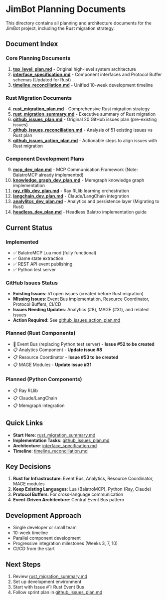 # JimBot Planning Documents

This directory contains all planning and architecture documents for the JimBot
project, including the Rust migration strategy.

## Document Index

### Core Planning Documents

1. **[top_level_plan.md](top_level_plan.md)** - Original high-level system
   architecture
2. **[interface_specification.md](interface_specification.md)** - Component
   interfaces and Protocol Buffer schemas (Updated for Rust)
3. **[timeline_reconciliation.md](timeline_reconciliation.md)** - Unified
   10-week development timeline

### Rust Migration Documents

4. **[rust_migration_plan.md](rust_migration_plan.md)** - Comprehensive Rust
   migration strategy
5. **[rust_migration_summary.md](rust_migration_summary.md)** - Executive
   summary of Rust migration
6. **[github_issues_plan.md](github_issues_plan.md)** - Original 20 GitHub
   issues plan (pre-existing issues)
7. **[github_issues_reconciliation.md](github_issues_reconciliation.md)** -
   Analysis of 51 existing issues vs Rust plan
8. **[github_issues_action_plan.md](github_issues_action_plan.md)** - Actionable
   steps to align issues with Rust migration

### Component Development Plans

9. **[mcp_dev_plan.md](mcp_dev_plan.md)** - MCP Communication Framework (Note:
   BalatroMCP already implemented)
10. **[knowledge_graph_dev_plan.md](knowledge_graph_dev_plan.md)** - Memgraph
    knowledge graph implementation
11. **[ray_rllib_dev_plan.md](ray_rllib_dev_plan.md)** - Ray RLlib learning
    orchestration
12. **[langchain_dev_plan.md](langchain_dev_plan.md)** - Claude/LangChain
    integration
13. **[analylitcs_dev_plan.md](analylitcs_dev_plan.md)** - Analytics and
    persistence layer (Migrating to Rust)
14. **[headless_dev_plan.md](headless_dev_plan.md)** - Headless Balatro
    implementation guide

## Current Status

### Implemented

- ✅ BalatroMCP Lua mod (fully functional)
- ✅ Game state extraction
- ✅ REST API event publishing
- ✅ Python test server

### GitHub Issues Status

- **Existing Issues**: 51 open issues (created before Rust migration)
- **Missing Issues**: Event Bus implementation, Resource Coordinator, Protocol
  Buffers, CI/CD
- **Issues Needing Updates**: Analytics (#8), MAGE (#31), and related issues
- **Action Required**: See
  [github_issues_action_plan.md](github_issues_action_plan.md)

### Planned (Rust Components)

- 🔄 Event Bus (replacing Python test server) - **Issue #52 to be created**
- 📋 Analytics Component - **Update issue #8**
- 📋 Resource Coordinator - **Issue #53 to be created**
- 📋 MAGE Modules - **Update issue #31**

### Planned (Python Components)

- 📋 Ray RLlib
- 📋 Claude/LangChain
- 📋 Memgraph integration

## Quick Links

- **Start Here**: [rust_migration_summary.md](rust_migration_summary.md)
- **Implementation Tasks**: [github_issues_plan.md](github_issues_plan.md)
- **Architecture**: [interface_specification.md](interface_specification.md)
- **Timeline**: [timeline_reconciliation.md](timeline_reconciliation.md)

## Key Decisions

1. **Rust for Infrastructure**: Event Bus, Analytics, Resource Coordinator, MAGE
   modules
2. **Keep Existing Languages**: Lua (BalatroMCP), Python (Ray, Claude)
3. **Protocol Buffers**: For cross-language communication
4. **Event-Driven Architecture**: Central Event Bus pattern

## Development Approach

- Single developer or small team
- 10-week timeline
- Parallel component development
- Progressive integration milestones (Weeks 3, 7, 10)
- CI/CD from the start

## Next Steps

1. Review [rust_migration_summary.md](rust_migration_summary.md)
2. Set up development environment
3. Start with Issue #1: Rust Event Bus
4. Follow sprint plan in [github_issues_plan.md](github_issues_plan.md)
